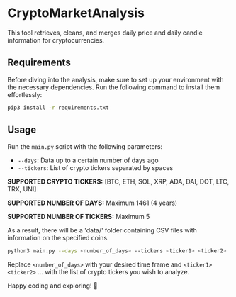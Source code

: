 # CryptoMarketAnalysis

This tool retrieves, cleans, and merges daily price and daily candle information for cryptocurrencies.

## Requirements

Before diving into the analysis, make sure to set up your environment with the necessary dependencies. Run the following command to install them effortlessly:

```bash
pip3 install -r requirements.txt
```

## Usage

Run the `main.py` script with the following parameters:

- `--days`: Data up to a certain number of days ago
- `--tickers`: List of crypto tickers separated by spaces

**SUPPORTED CRYPTO TICKERS:** [BTC, ETH, SOL, XRP, ADA, DAI, DOT, LTC, TRX, UNI]

**SUPPORTED NUMBER OF DAYS:** Maximum 1461 (4 years)

**SUPPORTED NUMBER OF TICKERS:** Maximum 5

As a result, there will be a 'data/' folder containing CSV files with information on the specified coins.

```bash
python3 main.py --days <number_of_days> --tickers <ticker1> <ticker2> ...
```
Replace `<number_of_days>` with your desired time frame and `<ticker1>` `<ticker2>` ... with the list of crypto tickers you wish to analyze.

Happy coding and exploring! 🚀